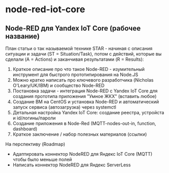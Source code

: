# node-red-iot-core

## Node-RED для Yandex IoT Core (рабочее название)


План статьи о так называемой технике STAR - начиная с описания ситуации и задачи (ST = Situation/Task), потом с действий, которые вы сделали (A = Actions) и заканчивая результатами (R = Results):

1) Краткое описание про что такое Node-RED - изумительный инструмент для быстрого прототипирования на Node.JS
2) Можно кратко написать про ключевого разработчика (Nicholas O'Leary/UK/IBM) и сообщество Node-RED
3) Постановка задачи - интеграция Node-RED c Yandex IoT Core для создания прототипа приложения "Умное ЖКХ" (вставить любое)
4) Создание ВМ на CentOS и установка Node-RED и автоматический запуск сервиса (автозагрузка) через systemctl
5) Детальная настройка Yandex IoT Core: создание реестра, устройста и id/логины/пароли
6) Создание приложения в Node-Red (MQTT-nodes-out-in, function, dashboard)
7) Краткое заключение / набор полезных материалов (ссылки)


На перспективу (Roadmap)
- Адаптировать коннектор NodeRED для Яндекс IoT Core (MQTT) чтобы было меньше полей
- Написать коннектор NodeRED для Яндекс ServerLess
